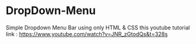 # DropDown-Menu
Simple Dropdown Menu Bar using only HTML &amp; CSS
this youtube tutorial link : https://www.youtube.com/watch?v=JNR_zGtodQs&t=328s 
